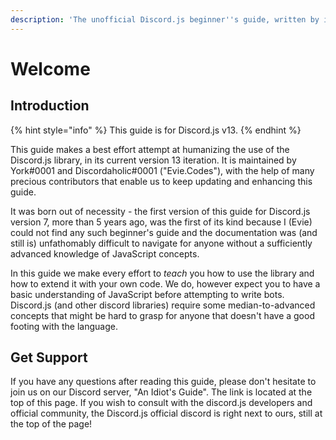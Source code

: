 ```yaml
---
description: 'The unofficial Discord.js beginner''s guide, written by idiots for beginners.'
---
```


# Welcome

## Introduction

{% hint style="info" %}
This guide is for Discord.js v13.
{% endhint %}

This guide makes a best effort attempt at humanizing the use of the Discord.js library, in its current version 13 iteration. It is maintained by York\#0001 and Discordaholic\#0001 \("Evie.Codes"\), with the help of many precious contributors that enable us to keep updating and enhancing this guide.

It was born out of necessity - the first version of this guide for Discord.js version 7, more than 5 years ago, was the first of its kind because I \(Evie\) could not find any such beginner's guide and the documentation was \(and still is\) unfathomably difficult to navigate for anyone without a sufficiently advanced knowledge of JavaScript concepts.

In this guide we make every effort to _teach_ you how to use the library and how to extend it with your own code. We do, however expect you to have a basic understanding of JavaScript before attempting to write bots. Discord.js \(and other discord libraries\) require some median-to-advanced concepts that might be hard to grasp for anyone that doesn't have a good footing with the language.

## Get Support

If you have any questions after reading this guide, please don't hesitate to join us on our Discord server, "An Idiot's Guide". The link is located at the top of this page. If you wish to consult with the discord.js developers and official community, the Discord.js official discord is right next to ours, still at the top of the page!
